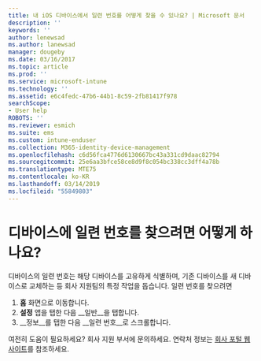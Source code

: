 ```yaml
---
title: 내 iOS 디바이스에서 일련 번호를 어떻게 찾을 수 있나요? | Microsoft 문서
description: ''
keywords: ''
author: lenewsad
ms.author: lanewsad
manager: dougeby
ms.date: 03/16/2017
ms.topic: article
ms.prod: ''
ms.service: microsoft-intune
ms.technology: ''
ms.assetid: e6c4fedc-47b6-44b1-8c59-2fb81417f978
searchScope:
- User help
ROBOTS: ''
ms.reviewer: esmich
ms.suite: ems
ms.custom: intune-enduser
ms.collection: M365-identity-device-management
ms.openlocfilehash: c6d56fca4776d6130667bc43a331cd9daac82794
ms.sourcegitcommit: 25e6aa3bfce58ce8d9f8c054bc338cc3dff4a78b
ms.translationtype: MTE75
ms.contentlocale: ko-KR
ms.lasthandoff: 03/14/2019
ms.locfileid: "55849803"
---
```

# <a name="how-do-i-find-the-serial-number-on-my-device"></a>디바이스에 일련 번호를 찾으려면 어떻게 하나요?

디바이스의 일련 번호는 해당 디바이스를 고유하게 식별하며, 기존 디바이스를 새 디바이스로 교체하는 등 회사 지원팀의 특정 작업을 돕습니다. 일련 번호를 찾으려면

1. __홈__ 화면으로 이동합니다.
2. __설정__ 앱을 탭한 다음 __일반__을 탭합니다.
3. __정보__를 탭한 다음 __일련 번호__로 스크롤합니다.

여전히 도움이 필요하세요? 회사 지원 부서에 문의하세요. 연락처 정보는 [회사 포털 웹 사이트](https://go.microsoft.com/fwlink/?linkid=2010980)를 참조하세요.
